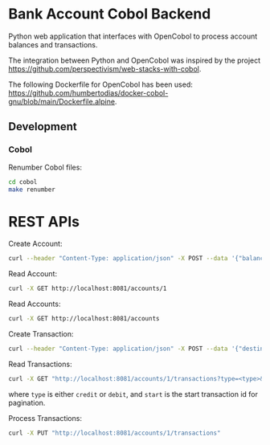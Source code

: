 # Bank Account Cobol Backend

Python web application that interfaces with OpenCobol to process account balances and transactions.

The integration between Python and OpenCobol was inspired by the project https://github.com/perspectivism/web-stacks-with-cobol.

The following Dockerfile for OpenCobol has been used: https://github.com/humbertodias/docker-cobol-gnu/blob/main/Dockerfile.alpine.

## Development

### Cobol

Renumber Cobol files:

```sh
cd cobol
make renumber
```

# REST APIs

Create Account:

```sh
curl --header "Content-Type: application/json" -X POST --data '{"balance_total":"11.99"}' http://localhost:8081/accounts/1
```

Read Account:

```sh
curl -X GET http://localhost:8081/accounts/1
```

Read Accounts:

```sh
curl -X GET http://localhost:8081/accounts
```

Create Transaction:

```sh
curl --header "Content-Type: application/json" -X POST --data '{"destination_id":"2", "amount":"11.99"}' http://localhost:8081/accounts/1/transactions
```

Read Transactions:

```sh
curl -X GET "http://localhost:8081/accounts/1/transactions?type=<type>&start=<start>"
```
where `type` is either `credit` or `debit`, and `start` is the start transaction id for pagination.

Process Transactions:

```sh
curl -X PUT "http://localhost:8081/accounts/1/transactions"
```
